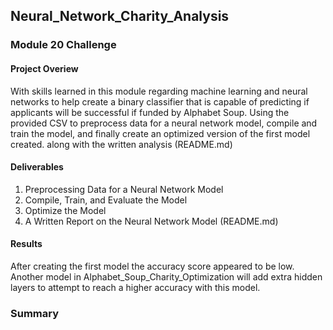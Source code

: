 ## Neural_Network_Charity_Analysis

### Module 20 Challenge


#### Project Overiew
With skills learned in this module regarding machine learning and neural networks to help create a binary classifier that is capable of predicting if applicants will 
be successful if funded by Alphabet Soup. Using the provided CSV to preprocess data for a neural network model, compile and train the model, and finally create an 
optimized version of the first model created. along with the written analysis (README.md)


#### Deliverables
1. Preprocessing Data for a Neural Network Model
2. Compile, Train, and Evaluate the Model
3. Optimize the Model
4. A Written Report on the Neural Network Model (README.md)


#### Results
After creating the first model the accuracy score appeared to be low. Another model in Alphabet_Soup_Charity_Optimization will add extra hidden layers to attempt to reach a higher accuracy with this model. 

### Summary

